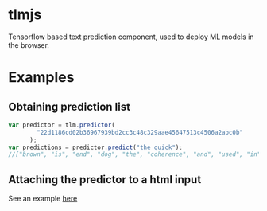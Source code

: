 # tlmjs
Tensorflow based text prediction component, used to deploy ML models in the browser.

# Examples

## Obtaining prediction list

```javascript
var predictor = tlm.predictor(
        "22d1186cd02b36967939bd2cc3c48c329aae45647513c4506a2abc0b"
      );
var predictions = predictor.predict("the quick");
//["brown", "is", "end", "dog", "the", "coherence", "and", "used", "in", "of", "owing", "all", "it", "alphabet", "lazy", "touch", "fonts", "letters"]
```

## Attaching the predictor to a html input

See an example [here](tests/index.html)